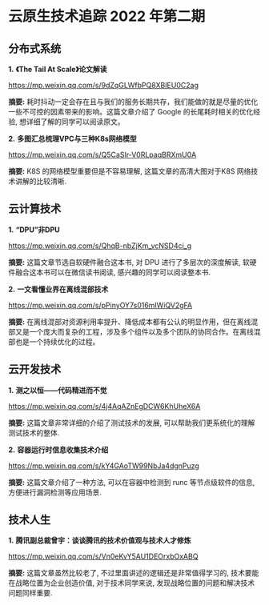 # 云原生技术追踪 2022 年第二期

## 分布式系统

**1.** **《The Tail At Scale》论文解读**

https://mp.weixin.qq.com/s/9dZqGLWfbPQ8XBIEU0C2ag

**摘要:** 耗时抖动一定会存在且与我们的服务长期共存，我们能做的就是尽量的优化一些不可控的因素带来的影响。这篇文章介绍了 Google 的长尾耗时相关的优化经验, 想详细了解的同学可以阅读原文。

**2.** **多图汇总梳理VPC与三种K8s网络模型**

https://mp.weixin.qq.com/s/Q5CaSIr-V0RLpaqBRXmU0A

**摘要:** K8S 的网络模型重要但是不容易理解, 这篇文章的高清大图对于K8S 网络技术讲解的比较清晰.

## 云计算技术

**1.** **“DPU”非DPU**

https://mp.weixin.qq.com/s/QhqB-nbZjKm_vcNSD4ci_g

**摘要:** 这篇文章节选自软硬件融合这本书, 对 DPU 进行了多层次的深度解读, 软硬件融合这本书可以在微信读书阅读, 感兴趣的同学可以阅读整本书.

**2.** **一文看懂业界在离线混部技术**

https://mp.weixin.qq.com/s/pPinyOY7s016mIWiQV2gFA

**摘要:** 在离线混部对资源利用率提升、降低成本都有公认的明显作用，但在离线混部又是一个庞大而复杂的工程，涉及多个组件以及多个团队的协同合作。在离线混部也是一个持续优化的过程。

## 云开发技术

**1.** **测之以恒——代码精进而不觉**

https://mp.weixin.qq.com/s/4j4AqAZnEgDCW6KhUheX6A

**摘要:** 这篇文章非常详细的介绍了测试技术的发展, 可以帮助我们更系统化的理解测试技术的整体.

**2.** **容器运行时信息收集技术介绍**

https://mp.weixin.qq.com/s/kY4GAoTW99NbJa4dgnPuzg

**摘要:** 这篇文章介绍了一种方法, 可以在容器中检测到 runc 等节点级软件的信息, 方便进行漏洞检测等应用场景.

## 技术人生

**1.** **腾讯副总裁曾宇：谈谈腾讯的技术价值观与技术人才修炼**

https://mp.weixin.qq.com/s/Vn0eKvY5AU1DEOrxbOxABQ

**摘要:** 这篇文章虽然比较老了, 不过里面讲述的逻辑还是非常值得学习的, 技术要能在战略位置为企业创造价值, 对于技术同学来说, 发现战略位置的问题和解决技术问题同样重要.

